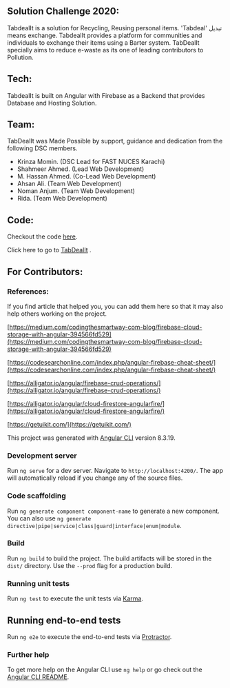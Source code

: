
## Solution Challenge 2020:

TabdealIt is a solution for Recycling, Reusing personal items. 'Tabdeal' تبدیل means exchange.
TabdealIt provides a platform for communities and individuals to exchange their items using a Barter system. TabDealIt specially aims to reduce e-waste as its one of leading contributors to Pollution.

## Tech:

TabdealIt is built on Angular with Firebase as a Backend that provides Database and Hosting Solution.

## Team:

TabDealIt was Made Possible by support, guidance and dedication from the following DSC members.

- Krinza Momin. (DSC Lead for FAST NUCES Karachi)
- Shahmeer Ahmed. (Lead Web Development)
- M. Hassan Ahmed. (Co-Lead Web Development)
- Ahsan Ali. (Team Web Development)
- Noman Anjum. (Team Web Development)
- Rida. (Team Web Development)

## Code:

Checkout the code [here](https://github.com/hassan11196/FAST-Barter).

Click here to go to [TabDealIt](https://www.tabdealit.ml) .


## For Contributors:

### References: 
If you find article that helped you, you can add them here so that it may also help others working on the project.


[https://medium.com/codingthesmartway-com-blog/firebase-cloud-storage-with-angular-394566fd529](https://medium.com/codingthesmartway-com-blog/firebase-cloud-storage-with-angular-394566fd529)

[https://codesearchonline.com/index.php/angular-firebase-cheat-sheet/](https://codesearchonline.com/index.php/angular-firebase-cheat-sheet/)

[https://alligator.io/angular/firebase-crud-operations/](https://alligator.io/angular/firebase-crud-operations/)

[https://alligator.io/angular/cloud-firestore-angularfire/](https://alligator.io/angular/cloud-firestore-angularfire/)

[https://getuikit.com/](https://getuikit.com/)


This project was generated with [Angular CLI](https://github.com/angular/angular-cli) version 8.3.19.

### Development server

Run `ng serve` for a dev server. Navigate to `http://localhost:4200/`. The app will automatically reload if you change any of the source files.

### Code scaffolding

Run `ng generate component component-name` to generate a new component. You can also use `ng generate directive|pipe|service|class|guard|interface|enum|module`.

### Build

Run `ng build` to build the project. The build artifacts will be stored in the `dist/` directory. Use the `--prod` flag for a production build.

### Running unit tests

Run `ng test` to execute the unit tests via [Karma](https://karma-runner.github.io).

## Running end-to-end tests

Run `ng e2e` to execute the end-to-end tests via [Protractor](http://www.protractortest.org/).

### Further help

To get more help on the Angular CLI use `ng help` or go check out the [Angular CLI README](https://github.com/angular/angular-cli/blob/master/README.md).
